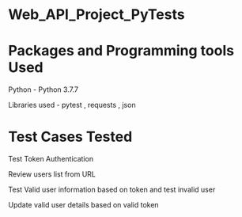 # Web_API_Project_PyTests

# Packages and Programming tools Used

Python - Python 3.7.7

Libraries used - pytest , requests , json

# Test Cases Tested

Test Token Authentication

Review users list from URL

Test Valid user information based on token and test invalid user

Update valid user details based on valid token

